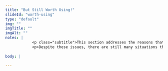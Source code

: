 ```yaml
--- 
title: "But Still Worth Using!"
slideId: "worth-using"
type: "default"
img: ""
imgTitle: ""
imgAlt: ""
notes: | 
            <p class="subtitle">This section addresses the reasons that blockchain technology still has relevant applications.</p>
            <p>Despite these issues, there are still many situations that can be addressed with blockchain technology.</p>
        
body: | 
        
---
```


